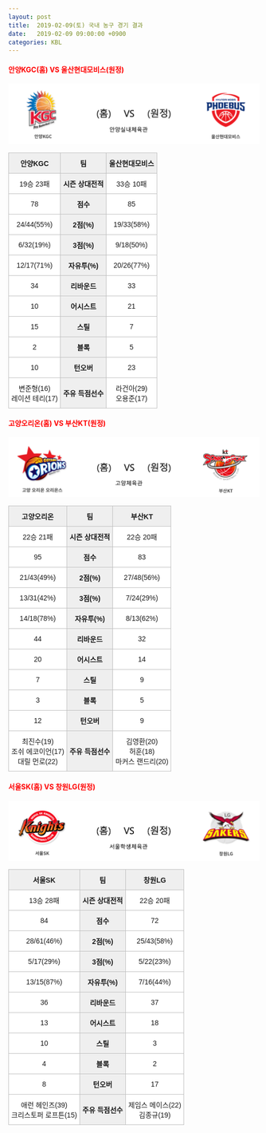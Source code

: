 ```yaml
---
layout: post
title:  2019-02-09(토) 국내 농구 경기 결과
date:   2019-02-09 09:00:00 +0900
categories: KBL
---
```


#### <span style="color:red"> 안양KGC(홈) VS 울산현대모비스(원정) </span>
![안양KGC_울산현대모비스.png](../images/kbl/match/안양KGC_울산현대모비스.png)

<style type="text/css">
.tg  {border-collapse:collapse;border-spacing:0;}
.tg td{font-family:Arial, sans-serif;font-size:14px;padding:10px 5px;border-style:solid;border-width:1px;overflow:hidden;word-break:normal;border-color:#c0c0c0;}
.tg th{font-family:Arial, sans-serif;font-size:14px;font-weight:normal;padding:10px 5px;border-style:solid;border-width:1px;overflow:hidden;word-break:normal;border-color:#c0c0c0;}
.tg .tg-dcpn{background-color:#ffffff;border-color:#c0c0c0;text-align:center;vertical-align:middle}
.tg .tg-txr3{background-color:#ffffff;border-color:#c0c0c0;text-align:center;vertical-align:middle}
.tg .tg-o8le{background-color:#efefef;border-color:#c0c0c0;text-align:center;vertical-align:middle}
.tg .tg-rr9t{font-weight:bold;background-color:#efefef;border-color:#c0c0c0;text-align:center;vertical-align:middle}
.tg .tg-wazi{background-color:#efefef;border-color:#c0c0c0;text-align:center;vertical-align:middle}
</style>

<table class="tg">
  <tr>
    <th class="tg-rr9t">안양KGC</th>
    <th class="tg-rr9t">팀</th>
    <th class="tg-rr9t">울산현대모비스</th>
  </tr>
  <tr>
    <td class="tg-dcpn">19승 23패</td>
    <td class="tg-rr9t">시즌 상대전적</td>
    <td class="tg-dcpn">33승 10패</td>
  </tr>
  <tr>
    <td class="tg-dcpn">78</td>
    <td class="tg-rr9t">점수</td>
    <td class="tg-dcpn">85</td>
  </tr>
  <tr>
    <td class="tg-dcpn">24/44(55%)</td>
    <td class="tg-rr9t">2점(%)</td>
    <td class="tg-dcpn">19/33(58%)</td>
  </tr>
  <tr>
    <td class="tg-dcpn">6/32(19%)</td>
    <td class="tg-rr9t">3점(%)</td>
    <td class="tg-dcpn">9/18(50%)</td>
  </tr>
  <tr>
    <td class="tg-dcpn">12/17(71%)</td>
    <td class="tg-rr9t">자유투(%)</td>
    <td class="tg-dcpn">20/26(77%)</td>
  </tr>
  <tr>
    <td class="tg-dcpn">34</td>
    <td class="tg-rr9t">리바운드</td>
    <td class="tg-dcpn">33</td>
  </tr>
  <tr>
    <td class="tg-dcpn">10</td>
    <td class="tg-rr9t">어시스트</td>
    <td class="tg-dcpn">21</td>
  </tr>
  <tr>
    <td class="tg-dcpn">15</td>
    <td class="tg-rr9t">스틸</td>
    <td class="tg-dcpn">7</td>
  </tr>
  <tr>
    <td class="tg-dcpn">2</td>
    <td class="tg-rr9t">블록</td>
    <td class="tg-dcpn">5</td>
  </tr>
  <tr>
    <td class="tg-dcpn">10</td>
    <td class="tg-rr9t">턴오버</td>
    <td class="tg-dcpn">23</td>
  </tr>
  <tr>
    <td class="tg-dcpn">변준형(16)<br>레이션 테리(17)</td>
    <td class="tg-rr9t">주유 득점선수</td>
    <td class="tg-dcpn">라건아(29)<br>오용준(17)</td>
  </tr>
</table>

#### <span style="color:red"> 고양오리온(홈) VS 부산KT(원정) </span>
![고양오리온_부산KT.png](../images/kbl/match/고양오리온_부산KT.png)

<style type="text/css">
.tg  {border-collapse:collapse;border-spacing:0;}
.tg td{font-family:Arial, sans-serif;font-size:14px;padding:10px 5px;border-style:solid;border-width:1px;overflow:hidden;word-break:normal;border-color:#c0c0c0;}
.tg th{font-family:Arial, sans-serif;font-size:14px;font-weight:normal;padding:10px 5px;border-style:solid;border-width:1px;overflow:hidden;word-break:normal;border-color:#c0c0c0;}
.tg .tg-dcpn{background-color:#ffffff;border-color:#c0c0c0;text-align:center;vertical-align:middle}
.tg .tg-txr3{background-color:#ffffff;border-color:#c0c0c0;text-align:center;vertical-align:middle}
.tg .tg-o8le{background-color:#efefef;border-color:#c0c0c0;text-align:center;vertical-align:middle}
.tg .tg-rr9t{font-weight:bold;background-color:#efefef;border-color:#c0c0c0;text-align:center;vertical-align:middle}
.tg .tg-wazi{background-color:#efefef;border-color:#c0c0c0;text-align:center;vertical-align:middle}
</style>

<table class="tg">
  <tr>
    <th class="tg-rr9t">고양오리온</th>
    <th class="tg-rr9t">팀</th>
    <th class="tg-rr9t">부산KT</th>
  </tr>
  <tr>
    <td class="tg-dcpn">22승 21패</td>
    <td class="tg-rr9t">시즌 상대전적</td>
    <td class="tg-dcpn">22승 20패</td>
  </tr>
  <tr>
    <td class="tg-dcpn">95</td>
    <td class="tg-rr9t">점수</td>
    <td class="tg-dcpn">83</td>
  </tr>
  <tr>
    <td class="tg-dcpn">21/43(49%)</td>
    <td class="tg-rr9t">2점(%)</td>
    <td class="tg-dcpn">27/48(56%)</td>
  </tr>
  <tr>
    <td class="tg-dcpn">13/31(42%)</td>
    <td class="tg-rr9t">3점(%)</td>
    <td class="tg-dcpn">7/24(29%)</td>
  </tr>
  <tr>
    <td class="tg-dcpn">14/18(78%)</td>
    <td class="tg-rr9t">자유투(%)</td>
    <td class="tg-dcpn">8/13(62%)</td>
  </tr>
  <tr>
    <td class="tg-dcpn">44</td>
    <td class="tg-rr9t">리바운드</td>
    <td class="tg-dcpn">32</td>
  </tr>
  <tr>
    <td class="tg-dcpn">20</td>
    <td class="tg-rr9t">어시스트</td>
    <td class="tg-dcpn">14</td>
  </tr>
  <tr>
    <td class="tg-dcpn">7</td>
    <td class="tg-rr9t">스틸</td>
    <td class="tg-dcpn">9</td>
  </tr>
  <tr>
    <td class="tg-dcpn">3</td>
    <td class="tg-rr9t">블록</td>
    <td class="tg-dcpn">5</td>
  </tr>
  <tr>
    <td class="tg-dcpn">12</td>
    <td class="tg-rr9t">턴오버</td>
    <td class="tg-dcpn">9</td>
  </tr>
  <tr>
    <td class="tg-dcpn">최진수(19)<br>조쉬 에코이언(17)<br>대릴 먼로(22)</td>
    <td class="tg-rr9t">주유 득점선수</td>
    <td class="tg-dcpn">김영환(20)<br>허훈(18)<br>마커스 랜드리(20)</td>
  </tr>
</table>

#### <span style="color:red"> 서울SK(홈) VS 창원LG(원정) </span>
![서울SK_창원LG.png](../images/kbl/match/서울SK_창원LG.png)

<style type="text/css">
.tg  {border-collapse:collapse;border-spacing:0;}
.tg td{font-family:Arial, sans-serif;font-size:14px;padding:10px 5px;border-style:solid;border-width:1px;overflow:hidden;word-break:normal;border-color:#c0c0c0;}
.tg th{font-family:Arial, sans-serif;font-size:14px;font-weight:normal;padding:10px 5px;border-style:solid;border-width:1px;overflow:hidden;word-break:normal;border-color:#c0c0c0;}
.tg .tg-dcpn{background-color:#ffffff;border-color:#c0c0c0;text-align:center;vertical-align:middle}
.tg .tg-txr3{background-color:#ffffff;border-color:#c0c0c0;text-align:center;vertical-align:middle}
.tg .tg-o8le{background-color:#efefef;border-color:#c0c0c0;text-align:center;vertical-align:middle}
.tg .tg-rr9t{font-weight:bold;background-color:#efefef;border-color:#c0c0c0;text-align:center;vertical-align:middle}
.tg .tg-wazi{background-color:#efefef;border-color:#c0c0c0;text-align:center;vertical-align:middle}
</style>

<table class="tg">
  <tr>
    <th class="tg-rr9t">서울SK</th>
    <th class="tg-rr9t">팀</th>
    <th class="tg-rr9t">창원LG</th>
  </tr>
  <tr>
    <td class="tg-dcpn">13승 28패</td>
    <td class="tg-rr9t">시즌 상대전적</td>
    <td class="tg-dcpn">22승 20패</td>
  </tr>
  <tr>
    <td class="tg-dcpn">84</td>
    <td class="tg-rr9t">점수</td>
    <td class="tg-dcpn">72</td>
  </tr>
  <tr>
    <td class="tg-dcpn">28/61(46%)</td>
    <td class="tg-rr9t">2점(%)</td>
    <td class="tg-dcpn">25/43(58%)</td>
  </tr>
  <tr>
    <td class="tg-dcpn">5/17(29%)</td>
    <td class="tg-rr9t">3점(%)</td>
    <td class="tg-dcpn">5/22(23%)</td>
  </tr>
  <tr>
    <td class="tg-dcpn">13/15(87%)</td>
    <td class="tg-rr9t">자유투(%)</td>
    <td class="tg-dcpn">7/16(44%)</td>
  </tr>
  <tr>
    <td class="tg-dcpn">36</td>
    <td class="tg-rr9t">리바운드</td>
    <td class="tg-dcpn">37</td>
  </tr>
  <tr>
    <td class="tg-dcpn">13</td>
    <td class="tg-rr9t">어시스트</td>
    <td class="tg-dcpn">18</td>
  </tr>
  <tr>
    <td class="tg-dcpn">10</td>
    <td class="tg-rr9t">스틸</td>
    <td class="tg-dcpn">3</td>
  </tr>
  <tr>
    <td class="tg-dcpn">4</td>
    <td class="tg-rr9t">블록</td>
    <td class="tg-dcpn">2</td>
  </tr>
  <tr>
    <td class="tg-dcpn">8</td>
    <td class="tg-rr9t">턴오버</td>
    <td class="tg-dcpn">17</td>
  </tr>
  <tr>
    <td class="tg-dcpn">애런 헤인즈(39)<br>크리스토퍼 로프튼(15)</td>
    <td class="tg-rr9t">주유 득점선수</td>
    <td class="tg-dcpn">제임스 메이스(22)<br>김종규(19)</td>
  </tr>
</table>

